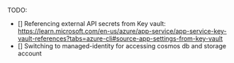 TODO:

- [] Referencing external API secrets from Key vault: https://learn.microsoft.com/en-us/azure/app-service/app-service-key-vault-references?tabs=azure-cli#source-app-settings-from-key-vault
- [] Switching to managed-identity for accessing cosmos db and storage account

